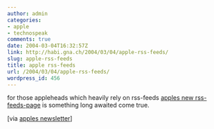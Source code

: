```yaml
---
author: admin
categories:
- apple
- technospeak
comments: true
date: 2004-03-04T16:32:57Z
link: http://habi.gna.ch/2004/03/04/apple-rss-feeds/
slug: apple-rss-feeds
title: apple rss-feeds
url: /2004/03/04/apple-rss-feeds/
wordpress_id: 456
---
```


for those appleheads which heavily rely on rss-feeds [apples new rss-feeds-page](http://www.apple.com/rss/) is something long awaited come true.

[via [apples newsletter](http://www.apple.com/enews/2004/03/04enews1.html)]
